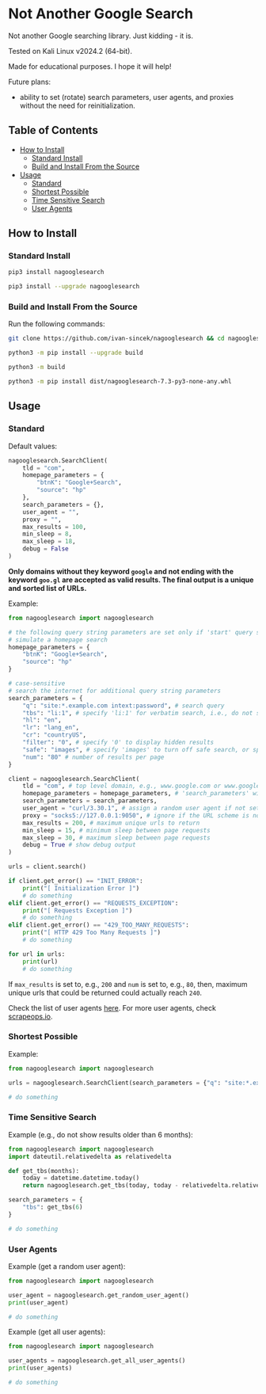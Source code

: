 # Not Another Google Search

Not another Google searching library. Just kidding - it is.

Tested on Kali Linux v2024.2 (64-bit).

Made for educational purposes. I hope it will help!

Future plans:

* ability to set (rotate) search parameters, user agents, and proxies without the need for reinitialization.

## Table of Contents

* [How to Install](#how-to-install)
	* [Standard Install](#standard-install)
	* [Build and Install From the Source](#build-and-install-from-the-source)
* [Usage](#usage)
	* [Standard](#standard)
	* [Shortest Possible](#shortest-possible)
	* [Time Sensitive Search](#time-sensitive-search)
	* [User Agents](#user-agents)

## How to Install

### Standard Install

```bash
pip3 install nagooglesearch

pip3 install --upgrade nagooglesearch
```

### Build and Install From the Source

Run the following commands:

```bash
git clone https://github.com/ivan-sincek/nagooglesearch && cd nagooglesearch

python3 -m pip install --upgrade build

python3 -m build

python3 -m pip install dist/nagooglesearch-7.3-py3-none-any.whl
```

## Usage

### Standard

Default values:

```python
nagooglesearch.SearchClient(
	tld = "com",
	homepage_parameters = {
		"btnK": "Google+Search",
		"source": "hp"
	},
	search_parameters = {},
	user_agent = "",
	proxy = "",
	max_results = 100,
	min_sleep = 8,
	max_sleep = 18,
	debug = False
)
```

**Only domains without they keyword `google` and not ending with the keyword `goo.gl` are accepted as valid results. The final output is a unique and sorted list of URLs.**

Example:

```python
from nagooglesearch import nagooglesearch

# the following query string parameters are set only if 'start' query string parameter is not set or is equal to zero
# simulate a homepage search
homepage_parameters = {
	"btnK": "Google+Search",
	"source": "hp"
}

# case-sensitive
# search the internet for additional query string parameters
search_parameters = {
	"q": "site:*.example.com intext:password", # search query
	"tbs": "li:1", # specify 'li:1' for verbatim search, i.e., do not search alternate spellings, etc.
	"hl": "en",
	"lr": "lang_en",
	"cr": "countryUS",
	"filter": "0", # specify '0' to display hidden results
	"safe": "images", # specify 'images' to turn off safe search, or specify 'active' to turn on safe search
	"num": "80" # number of results per page
}

client = nagooglesearch.SearchClient(
	tld = "com", # top level domain, e.g., www.google.com or www.google.hr
	homepage_parameters = homepage_parameters, # 'search_parameters' will override 'homepage_parameters'
	search_parameters = search_parameters,
	user_agent = "curl/3.30.1", # assign a random user agent if not set or is empty
	proxy = "socks5://127.0.0.1:9050", # ignore if the URL scheme is not 'http[s], 'socks4[h]', or 'socks5[h]'
	max_results = 200, # maximum unique urls to return
	min_sleep = 15, # minimum sleep between page requests
	max_sleep = 30, # maximum sleep between page requests
	debug = True # show debug output
)

urls = client.search()

if client.get_error() == "INIT_ERROR":
	print("[ Initialization Error ]")
	# do something
elif client.get_error() == "REQUESTS_EXCEPTION":
	print("[ Requests Exception ]")
	# do something
elif client.get_error() == "429_TOO_MANY_REQUESTS":
	print("[ HTTP 429 Too Many Requests ]")
	# do something

for url in urls:
	print(url)
	# do something
```

If `max_results` is set to, e.g., `200` and `num` is set to, e.g., `80`, then, maximum unique urls that could be returned could actually reach `240`.

Check the list of user agents [here](https://github.com/ivan-sincek/nagooglesearch/blob/main/src/nagooglesearch/user_agents.txt). For more user agents, check [scrapeops.io](https://scrapeops.io).

### Shortest Possible

Example:

```python
from nagooglesearch import nagooglesearch

urls = nagooglesearch.SearchClient(search_parameters = {"q": "site:*.example.com intext:password"}).search()

# do something
```

### Time Sensitive Search

Example (e.g., do not show results older than 6 months):

```python
from nagooglesearch import nagooglesearch
import dateutil.relativedelta as relativedelta

def get_tbs(months):
	today = datetime.datetime.today()
	return nagooglesearch.get_tbs(today, today - relativedelta.relativedelta(months = months))

search_parameters = {
	"tbs": get_tbs(6)
}

# do something
```

### User Agents

Example (get a random user agent):

```python
from nagooglesearch import nagooglesearch

user_agent = nagooglesearch.get_random_user_agent()
print(user_agent)

# do something
```

Example (get all user agents):

```python
from nagooglesearch import nagooglesearch

user_agents = nagooglesearch.get_all_user_agents()
print(user_agents)

# do something
```
